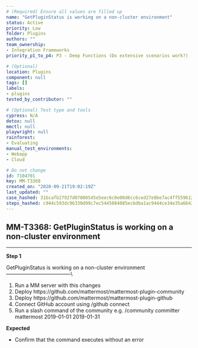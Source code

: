 ```yaml
---
# (Required) Ensure all values are filled up
name: "GetPluginStatus is working on a non-cluster environment"
status: Active
priority: Low
folder: Plugins
authors: ""
team_ownership:
- Integration Frameworks
priority_p1_to_p4: P3 - Deep Functions (Do extensive scenarios work?)

# (Optional)
location: Plugins
component: null
tags: []
labels:
- plugins
tested_by_contributor: ""

# (Optional) Test type and tools
cypress: N/A
detox: null
mmctl: null
playwright: null
rainforest:
- Evaluating
manual_test_environments:
- Webapp
- Cloud

# Do not change
id: 7104701
key: MM-T3368
created_on: "2020-09-21T19:02:19Z"
last_updated: ""
case_hashed: 31bcafb27927d07800545e5eec6c0e00d6cc6ced27e8be7ac4ff559612daadfa3bdef16023b96686ba978800612f7cc0
steps_hashed: c944c593dc96330d99c7ec5445084885ec6dba1ac9444ce34e35a66423a842222818575f6269e410fcd8189ee385f32e
---
```


<!-- (Auto-generated) Based on frontmatter's "key" and "name" -->

## MM-T3368: GetPluginStatus is working on a non-cluster environment

---

**Step 1**

GetPluginStatus is working on a non-cluster environment\
–––––––––––––––––––––––––\\

1. Run a MM server with this changes
2. Deploy https\://github.com/mattermost/mattermost-plugin-community
3. Deploy https\://github.com/mattermost/mattermost-plugin-github
4. Connect GitHub account using /github connect
5. Run a slash command of the community e.g. /community committer mattermost 2019-01-01 2019-01-31

**Expected**

- Confirm that the command executes without an error

